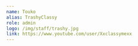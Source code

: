 ```yaml
---
name: Touko
alias: TrashyClassy
role: admin
logo: /img/staff/trashy.jpg
link: https://www.youtube.com/user/Xxclassymexx
---
```

